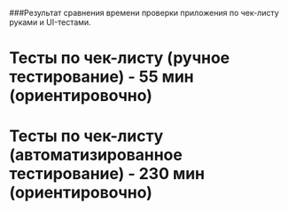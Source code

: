 ###Результат сравнения времени проверки приложения по чек-листу руками и UI-тестами.

# Тесты по чек-листу (ручное тестирование) - 55 мин (ориентировочно)
# Тесты по чек-листу (автоматизированное тестирование) - 230 мин (ориентировочно)